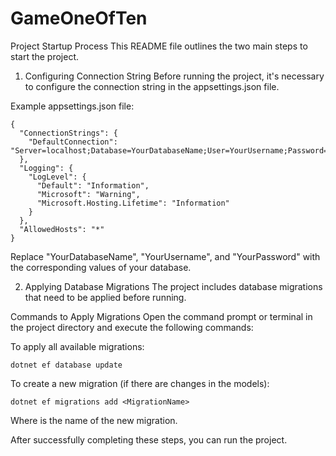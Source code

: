 # GameOneOfTen

Project Startup Process
This README file outlines the two main steps to start the project.

1. Configuring Connection String
Before running the project, it's necessary to configure the connection string in the appsettings.json file.

Example appsettings.json file:
```
{
  "ConnectionStrings": {
    "DefaultConnection": "Server=localhost;Database=YourDatabaseName;User=YourUsername;Password=YourPassword;"
  },
  "Logging": {
    "LogLevel": {
      "Default": "Information",
      "Microsoft": "Warning",
      "Microsoft.Hosting.Lifetime": "Information"
    }
  },
  "AllowedHosts": "*"
}
```

Replace "YourDatabaseName", "YourUsername", and "YourPassword" with the corresponding values of your database.

2. Applying Database Migrations
The project includes database migrations that need to be applied before running.

Commands to Apply Migrations
Open the command prompt or terminal in the project directory and execute the following commands:

To apply all available migrations:

`dotnet ef database update`

To create a new migration (if there are changes in the models):

`dotnet ef migrations add <MigrationName>`

Where <MigrationName> is the name of the new migration.

After successfully completing these steps, you can run the project.
